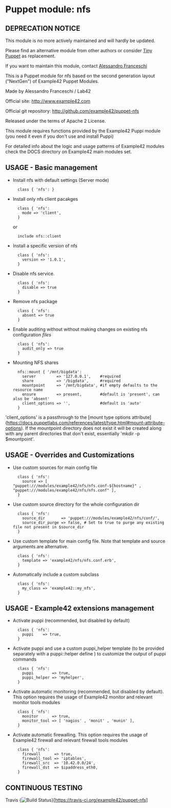 # Puppet module: nfs

## DEPRECATION NOTICE
This module is no more actively maintained and will hardly be updated.

Please find an alternative module from other authors or consider [Tiny Puppet](https://github.com/example42/puppet-tp) as replacement.

If you want to maintain this module, contact [Alessandro Franceschi](https://github.com/alvagante)


This is a Puppet module for nfs based on the second generation layout ("NextGen") of Example42 Puppet Modules.

Made by Alessandro Franceschi / Lab42

Official site: http://www.example42.com

Official git repository: http://github.com/example42/puppet-nfs

Released under the terms of Apache 2 License.

This module requires functions provided by the Example42 Puppi module (you need it even if you don't use and install Puppi)

For detailed info about the logic and usage patterns of Example42 modules check the DOCS directory on Example42 main modules set.


## USAGE - Basic management

* Install nfs with default settings (Server mode)

        class { 'nfs': }

* Install only nfs client pacakges

        class { 'nfs':
          mode => 'client',
        }

  or 

        include nfs::client

* Install a specific version of nfs

        class { 'nfs':
          version => '1.0.1',
        }

* Disable nfs service.

        class { 'nfs':
          disable => true
        }

* Remove nfs package

        class { 'nfs':
          absent => true
        }

* Enable auditing without without making changes on existing nfs configuration *files*

        class { 'nfs':
          audit_only => true
        }

* Mounting NFS shares

        nfs::mount { '/mnt/bigdata':
          server         => '127.0.0.1',    #required
          share          => '/bigdata',     #required
          mountpoint     => '/mnt/bigdata', #if empty defaults to the resource name
          ensure         => present,        #default is 'present', can also be 'absent'
          client_options => '',             #default is 'auto'
        }

'client_options' is a passthrough to the [mount type options attribute] (https://docs.puppetlabs.com/references/latest/type.html#mount-attribute-options).
If the mountpoint directory does not exist it will be created along with any parent directories that don't exist, essentially 'mkdir -p $mountpoint'.


## USAGE - Overrides and Customizations
* Use custom sources for main config file 

        class { 'nfs':
          source => [ "puppet:///modules/example42/nfs/nfs.conf-${hostname}" , "puppet:///modules/example42/nfs/nfs.conf" ], 
        }


* Use custom source directory for the whole configuration dir

        class { 'nfs':
          source_dir       => 'puppet:///modules/example42/nfs/conf/',
          source_dir_purge => false, # Set to true to purge any existing file not present in $source_dir
        }

* Use custom template for main config file. Note that template and source arguments are alternative. 

        class { 'nfs':
          template => 'example42/nfs/nfs.conf.erb',
        }

* Automatically include a custom subclass

        class { 'nfs':
          my_class => 'example42::my_nfs',
        }


## USAGE - Example42 extensions management 
* Activate puppi (recommended, but disabled by default)

        class { 'nfs':
          puppi    => true,
        }

* Activate puppi and use a custom puppi_helper template (to be provided separately with a puppi::helper define ) to customize the output of puppi commands 

        class { 'nfs':
          puppi        => true,
          puppi_helper => 'myhelper', 
        }

* Activate automatic monitoring (recommended, but disabled by default). This option requires the usage of Example42 monitor and relevant monitor tools modules

        class { 'nfs':
          monitor      => true,
          monitor_tool => [ 'nagios' , 'monit' , 'munin' ],
        }

* Activate automatic firewalling. This option requires the usage of Example42 firewall and relevant firewall tools modules

        class { 'nfs':       
          firewall      => true,
          firewall_tool => 'iptables',
          firewall_src  => '10.42.0.0/24',
          firewall_dst  => $ipaddress_eth0,
        }


## CONTINUOUS TESTING

Travis {<img src="https://travis-ci.org/example42/puppet-nfs.png?branch=master" alt="Build Status" />}[https://travis-ci.org/example42/puppet-nfs]
